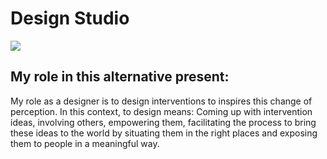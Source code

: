 # Design Studio 

![](https://hackmd.io/_uploads/SkO3FcH42.png)


## My role in this alternative present:

My role as a designer is to design interventions to inspires this change of perception. In this context, to design means: Coming up with intervention ideas, involving others, empowering them, facilitating the process to bring these ideas to the world by situating them in the right places and exposing them to people in a meaningful way.